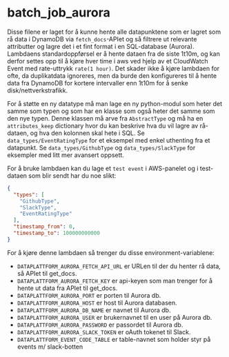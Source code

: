 # batch_job_aurora
Disse filene er laget for å kunne hente alle datapunktene som er lagret som rå data i DynamoDB
via ```fetch_docs```-APIet og så filtrere ut relevante attributter og lagre det i et fint format
i en SQL-database (Aurora).
Lambdaens standardoppførsel er å hente dataen fra de siste 1t10m, og kan derfor settes opp
til å kjøre hver time i aws ved hjelp av et CloudWatch Event med rate-uttrykk ```rate(1 hour)```.
Det skader ikke å kjøre lambdaen for ofte, da duplikatdata ignoreres, men da burde den
konfigureres til å hente data fra DynamoDB for kortere intervaller enn 1t10m for å senke
disk/nettverkstrafikk.

For å støtte en ny datatype må man lage en ny python-modul som heter det samme som typen og som
har en klasse som også heter det samme som den nye typen. Denne klassen må arve fra
```AbstractType``` og må ha en ```attributes_keep``` dictionary hvor du kan beskrive hva du vil
lagre av rå-dataen, og hva den kolonnen skal hete i SQL.
Se ```data_types/EventRatingType``` for et eksempel med enkel uthenting fra et datapunkt.
Se ```data_types/GithubType``` og ```data_types/SlackType``` for eksempler med litt mer avansert
oppsett.

For å bruke lambdaen kan du lage et ```test event``` i AWS-panelet og i test-dataen som blir sendt
har du noe slikt:
```json
{
  "types": [
    "GithubType",
    "SlackType",
    "EventRatingType"
  ],
  "timestamp_from": 0,
  "timestamp_to": 100000000000
}
```

For å kjøre denne lambdaen så trenger du disse environment-variablene:
* ```DATAPLATTFORM_AURORA_FETCH_API_URL``` er URLen til der du henter rå data, så APIet til get_docs.
* ```DATAPLATTFORM_AURORA_FETCH_KEY``` er api-keyen som man trenger for å hente ut data fra APIet til get_docs.
* ```DATAPLATTFORM_AURORA_PORT``` er porten til Aurora db.
* ```DATAPLATTFORM_AURORA_HOST``` er host til Aurora databasen.
* ```DATAPLATTFORM_AURORA_DB_NAME``` er navnet til Aurora db.
* ```DATAPLATTFORM_AURORA_USER``` er brukernavnet til en user på Aurora db.
* ```DATAPLATTFORM_AURORA_PASSWORD``` er passordet til Aurora db.
* ```DATAPLATTFORM_AURORA_SLACK_TOKEN``` er oAuth tokenet til Slack.
* ```DATAPLATTFORM_EVENT_CODE_TABLE``` er table-navnet som holder styr på events m/ slack-botten
